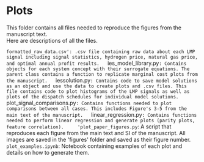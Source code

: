 # Plots 

This folder contains all files needed to reproduce the figures from the manuscript text.   
Here are descriptions of all the files.  

`formatted_raw_data.csv': .csv file containing raw data about each LMP signal including signal statistics, hydrogen price, natural gas price, and optimal annual profit results.  
`ies_model_library.py`: Contains objects for each system concept with their surrogate equations. The parent class contains a function to replicate marginal cost plots from the manuscript.  
`iessolution.py`: Contains code to save model solutions as an object and use the data to create plots and .csv files. This file contains code to plot histograms of the LMP signals as well as plots of the dispatch schedules for individual model solutions.   
`plot_signal_comparisons.py`: Contains functions needed to plot comparisons between all cases. This includes Figure's 3-5 from the main text of the manuscript.  
`linear_regression.py`: Contains functions needed to perform linear regression and generate plots (parity plots, feature correlation).    
'plot_paper_figures.py`: A script that reproduces each figure from the main text and SI of the manuscript. All images are saved in the 'figures' folder and saved as their figure number.  
`plot_examples.ipynb`: Notebook containing examples of each plot and details on how to generate them.  
